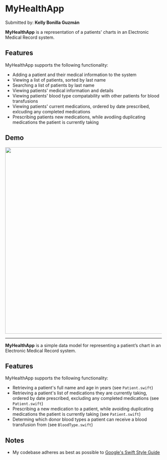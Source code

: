 # MyHealthApp

Submitted by: **Kelly Bonilla Guzmán**

**MyHealthApp** is a representation of a patients' charts in an Electronic Medical Record system.

## Features

MyHealthApp supports the following functionality:
- Adding a patient and their medical information to the system
- Viewing a list of patients, sorted by last name
- Searching a list of patients by last name
- Viewing patients' medical information and details
- Viewing patients' blood type compatability with other patients for blood transfusions
- Viewing patients' current medications, ordered by date prescribed, exlcuding any completed medications
- Prescribing patients new medications, while avodiing duplicating medications the patient is currently taking

## Demo
<img src="MyHealthAppDemo.gif" width="600">

---

**MyHealthApp** is a simple data model for representing a patient’s chart
in an Electronic Medical Record system.

## Features

MyHealthApp supports the following functionality:
- Retrieving a patient's full name and age in years (see `Patient.swift`)
- Retrieving a patient's list of medications they are currently taking, ordered
by date prescribed, excluding any completed medications (see `Patient.swift`)
- Prescribing a new medication to a patient, while avoiding duplicating medications the patient is currently taking (see `Patient.swift`)
- Determing which donor blood types a patient can receive a blood transfusion from (see `BloodType.swift`)

## Notes
- My codebase adheres as best as possible to [Google's Swift Style Guide](https://google.github.io/swift/#line-wrapping)

